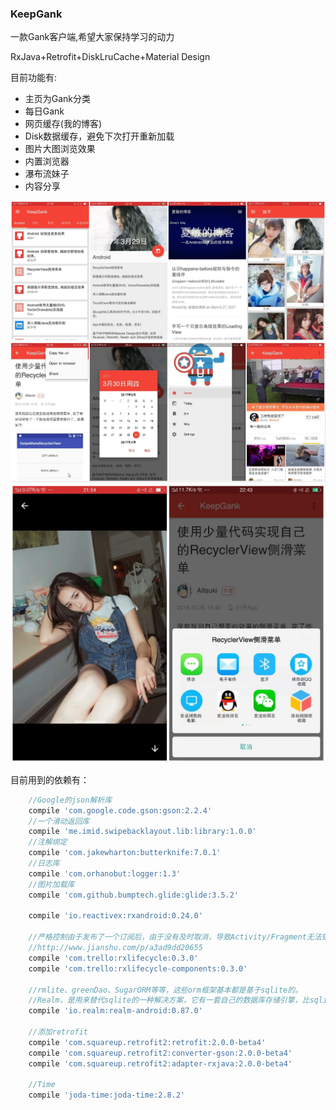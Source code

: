 ### KeepGank
一款Gank客户端,希望大家保持学习的动力

RxJava+Retrofit+DiskLruCache+Material Design

目前功能有:

- 主页为Gank分类<br>
- 每日Gank<br>
- 网页缓存(我的博客)<br>
- Disk数据缓存，避免下次打开重新加载
- 图片大图浏览效果
- 内置浏览器
- 瀑布流妹子
- 内容分享

![](/pic/pic4.jpg)
![](/pic/pic8.jpg)
![](/pic/pic10.jpg)


目前用到的依赖有：

``` gradle
    //Google的json解析库
    compile 'com.google.code.gson:gson:2.2.4'
    //一个滑动返回库
    compile 'me.imid.swipebacklayout.lib:library:1.0.0'
    //注解绑定
    compile 'com.jakewharton:butterknife:7.0.1'
    //日志库
    compile 'com.orhanobut:logger:1.3'
    //图片加载库
    compile 'com.github.bumptech.glide:glide:3.5.2'

    compile 'io.reactivex:rxandroid:0.24.0'

    //严格控制由于发布了一个订阅后，由于没有及时取消，导致Activity/Fragment无法销毁导致的内存泄露的库
    //http://www.jianshu.com/p/a3ad9dd20655
    compile 'com.trello:rxlifecycle:0.3.0'
    compile 'com.trello:rxlifecycle-components:0.3.0'

    //rmlite、greenDao、SugarORM等等，这些orm框架基本都是基于sqlite的。
    //Realm，是用来替代sqlite的一种解决方案，它有一套自己的数据库存储引擎，比sqlite更轻量级，拥有更快的速度，最重要的是跨平台
    compile 'io.realm:realm-android:0.87.0'

    //添加retrofit
    compile 'com.squareup.retrofit2:retrofit:2.0.0-beta4'
    compile 'com.squareup.retrofit2:converter-gson:2.0.0-beta4'
    compile 'com.squareup.retrofit2:adapter-rxjava:2.0.0-beta4'

    //Time
    compile 'joda-time:joda-time:2.8.2'
 ```
